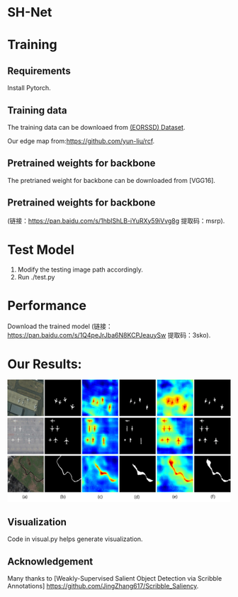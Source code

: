 # SH-Net

# Training
## Requirements
 Install Pytorch.
## Training data
The training data can be downloaed from [(EORSSD) Dataset](https://github.com/rmcong/EORSSD-dataset).

Our edge map from:https://github.com/yun-liu/rcf.
## Pretrained weights for backbone
The pretrianed weight for backbone can be downloaded from [VGG16].

## Pretrained weights for backbone
(链接：https://pan.baidu.com/s/1hbIShLB-iYuRXy59iVvg8g 提取码：msrp).
# Test Model
1) Modify the testing image path accordingly.
2) Run ./test.py

# Performance
Download the trained model 
(链接：https://pan.baidu.com/s/1Q4peJrJba6N8KCPJeauySw 提取码：3sko).

# Our Results:
![alt text](./Visual2.png)
## Visualization

Code in visual.py helps generate visualization.

## Acknowledgement

Many thanks to [Weakly-Supervised Salient Object Detection via Scribble Annotations]  https://github.com/JingZhang617/Scribble_Saliency.





